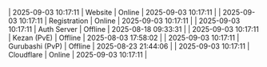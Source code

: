 | 2025-09-03 10:17:11 | Website | Online | 2025-09-03 10:17:11 |
| 2025-09-03 10:17:11 | Registration | Online | 2025-09-03 10:17:11 |
| 2025-09-03 10:17:11 | Auth Server | Offline | 2025-08-18 09:33:31 |
| 2025-09-03 10:17:11 | Kezan (PvE) | Offline | 2025-08-03 17:58:02 |
| 2025-09-03 10:17:11 | Gurubashi (PvP) | Offline | 2025-08-23 21:44:06 |
| 2025-09-03 10:17:11 | Cloudflare | Online | 2025-09-03 10:17:11 |
